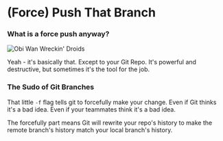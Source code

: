 # (Force) Push That Branch

### What is a force push anyway?
![Obi Wan Wreckin' Droids](http://imgur.com/Pebszrd)

Yeah - it's basically that. Except to your Git Repo. It's powerful and destructive, but sometimes it's the tool for the job.

### The Sudo of Git Branches
That little `-f` flag tells git to forcefully make your change. Even if Git thinks it's a bad idea. Even if your teammates think it's a bad idea. 

The forcefully part means Git will rewrite your repo's history to make the remote branch's history match your local branch's history.




